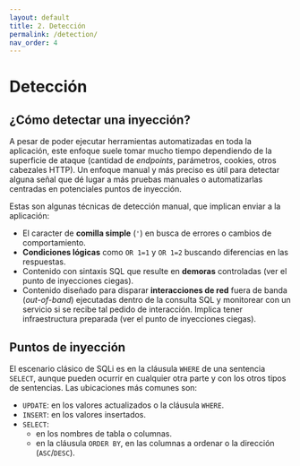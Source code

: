 ```yaml
---
layout: default
title: 2. Detección
permalink: /detection/
nav_order: 4
---
```


# Detección

## ¿Cómo detectar una inyección?

A pesar de poder ejecutar herramientas automatizadas en toda la aplicación, este enfoque suele tomar mucho tiempo dependiendo de la superficie de ataque (cantidad de *endpoints*, parámetros, cookies, otros cabezales HTTP). Un enfoque manual y más preciso es útil para detectar alguna señal que dé lugar a más pruebas manuales o automatizarlas centradas en potenciales puntos de inyección.

Estas son algunas técnicas de detección manual, que implican enviar a la aplicación:
- El caracter de **comilla simple** (`'`) en busca de errores o cambios de comportamiento.
- **Condiciones lógicas** como `OR 1=1` y `OR 1=2` buscando diferencias en las respuestas.
- Contenido con sintaxis SQL que resulte en **demoras** controladas (ver el punto de inyecciones ciegas).
- Contenido diseñado para disparar **interacciones de red** fuera de banda (*out-of-band*) ejecutadas dentro de la consulta SQL y monitorear con un servicio si se recibe tal pedido de interacción. Implica tener infraestructura preparada (ver el punto de inyecciones ciegas).

## Puntos de inyección

El escenario clásico de SQLi es en la cláusula `WHERE` de una sentencia `SELECT`, aunque pueden ocurrir en cualquier otra parte y con los otros tipos de sentencias. Las ubicaciones más comunes son:
- `UPDATE`: en los valores actualizados o la cláusula `WHERE`.
-  `INSERT`: en los valores insertados.
-  `SELECT`:
   -  en los nombres de tabla o columnas.
   -  en la cláusula `ORDER BY`, en las columnas a ordenar o la dirección (`ASC`/`DESC`).
